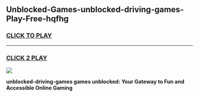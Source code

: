 
## Unblocked-Games-unblocked-driving-games-Play-Free-hqfhg
<h3>
<a href="https://premium76.site?title=unblocked-driving-games&ref=24M">CLICK TO PLAY</a></h3>
<hr>

<h3>
<a href="https://premium76.site?title=unblocked-driving-games&ref=24M">CLICK 2 PLAY</a>
  
</h3>

<a href="https://premium76.site?title=unblocked-driving-games&ref=24M"><img src="https://clearcache.store/games.png"></a>


**unblocked-driving-games games unblocked: Your Gateway to Fun and Accessible Online Gaming**
